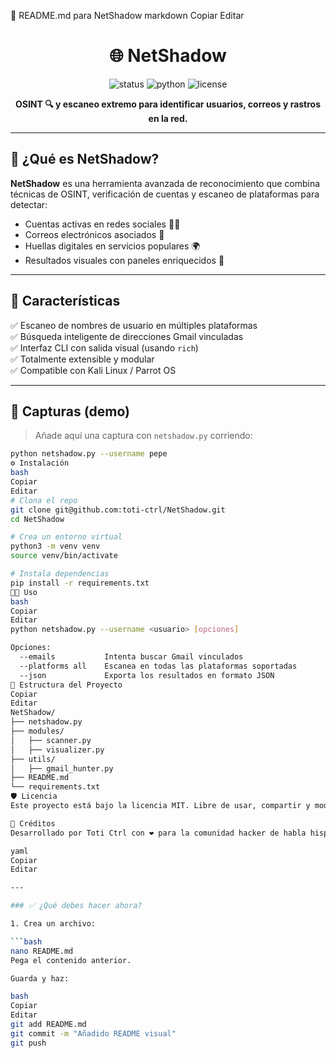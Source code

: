 📄 README.md para NetShadow
markdown
Copiar
Editar
<h1 align="center">🌐 NetShadow</h1>
<p align="center">
  <img src="https://img.shields.io/badge/status-active-brightgreen" alt="status">
  <img src="https://img.shields.io/badge/python-3.10+-blue" alt="python">
  <img src="https://img.shields.io/badge/license-MIT-yellow" alt="license">
</p>

<p align="center"><b>OSINT 🔍 y escaneo extremo para identificar usuarios, correos y rastros en la red.</b></p>

---

## 🚀 ¿Qué es NetShadow?

**NetShadow** es una herramienta avanzada de reconocimiento que combina técnicas de OSINT, verificación de cuentas y escaneo de plataformas para detectar:

- Cuentas activas en redes sociales 🕵️‍♂️  
- Correos electrónicos asociados 📧  
- Huellas digitales en servicios populares 🌍  
- Resultados visuales con paneles enriquecidos 🎨

---

## 🧪 Características

✅ Escaneo de nombres de usuario en múltiples plataformas  
✅ Búsqueda inteligente de direcciones Gmail vinculadas  
✅ Interfaz CLI con salida visual (usando `rich`)  
✅ Totalmente extensible y modular  
✅ Compatible con Kali Linux / Parrot OS

---

## 📸 Capturas (demo)

> Añade aquí una captura con `netshadow.py` corriendo:
```bash
python netshadow.py --username pepe
⚙️ Instalación
bash
Copiar
Editar
# Clona el repo
git clone git@github.com:toti-ctrl/NetShadow.git
cd NetShadow

# Crea un entorno virtual
python3 -m venv venv
source venv/bin/activate

# Instala dependencias
pip install -r requirements.txt
🧑‍💻 Uso
bash
Copiar
Editar
python netshadow.py --username <usuario> [opciones]

Opciones:
  --emails           Intenta buscar Gmail vinculados
  --platforms all    Escanea en todas las plataformas soportadas
  --json             Exporta los resultados en formato JSON
📂 Estructura del Proyecto
Copiar
Editar
NetShadow/
├── netshadow.py
├── modules/
│   ├── scanner.py
│   ├── visualizer.py
├── utils/
│   ├── gmail_hunter.py
├── README.md
└── requirements.txt
🛡️ Licencia
Este proyecto está bajo la licencia MIT. Libre de usar, compartir y modificar.

🤝 Créditos
Desarrollado por Toti Ctrl con ❤️ para la comunidad hacker de habla hispana.

yaml
Copiar
Editar

---

### ✅ ¿Qué debes hacer ahora?

1. Crea un archivo:

```bash
nano README.md
Pega el contenido anterior.

Guarda y haz:

bash
Copiar
Editar
git add README.md
git commit -m "Añadido README visual"
git push
